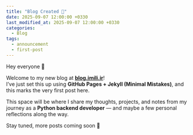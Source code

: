 ```yaml
---
title: "Blog Created 🎉"
date: 2025-09-07 12:00:00 +0330
last_modified_at: 2025-09-07 12:00:00 +0330
categories:
  - Blog
tags:
  - announcement
  - first-post
---
```


Hey everyone 👋

Welcome to my new blog at **[blog.imili.ir](https://blog.imili.ir)**!  
I’ve just set this up using **GitHub Pages + Jekyll (Minimal Mistakes)**, and this marks the very first post here.

This space will be where I share my thoughts, projects, and notes from my journey as a **Python backend developer** — and maybe a few personal reflections along the way.  

Stay tuned, more posts coming soon 🚀
